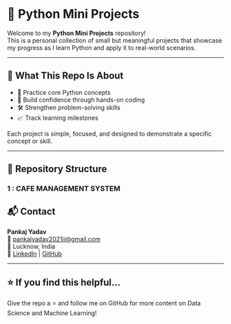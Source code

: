 # 🐍 Python Mini Projects

Welcome to my **Python Mini Projects** repository!  
This is a personal collection of small but meaningful projects that showcase my progress as I learn Python and apply it to real-world scenarios.

---

## 🧠 What This Repo Is About

- 🎯 Practice core Python concepts
- 🚀 Build confidence through hands-on coding
- 🛠️ Strengthen problem-solving skills
- 📈 Track learning milestones

Each project is simple, focused, and designed to demonstrate a specific concept or skill.

---

## 📁 Repository Structure

###  1 :  CAFE MANAGEMENT SYSTEM



## 📬 Contact

**Pankaj Yadav**  
📧 pankajyadav2021ii@gmail.com  
📍 Lucknow, India  
🔗 [LinkedIn](https://www.linkedin.com/in/pankaj-yadav-590087360/) | [GitHub](https://github.com/kunjyadav123/python_mini_projects)

---

## ⭐ If you find this helpful...

Give the repo a ⭐ and follow me on GitHub for more content on Data Science and Machine Learning!
